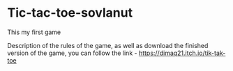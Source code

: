 # Tic-tac-toe-sovlanut

This my first game

Description of the rules of the game, as well as download the finished version of the game, you can follow the link - https://dimaq21.itch.io/tik-tak-toe




